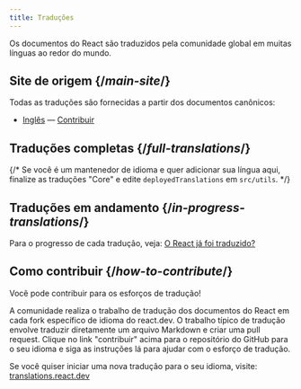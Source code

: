 ```yaml
---
title: Traduções
---
```


<Intro>

Os documentos do React são traduzidos pela comunidade global em muitas línguas ao redor do mundo.

</Intro>

## Site de origem {/*main-site*/}

Todas as traduções são fornecidas a partir dos documentos canônicos:

- [Inglês](https://react.dev/) &mdash; [Contribuir](https://github.com/reactjs/react.dev/)

## Traduções completas {/*full-translations*/}

{/* Se você é um mantenedor de idioma e quer adicionar sua língua aqui, finalize as traduções "Core" e edite `deployedTranslations` em `src/utils`. */}

<LanguageList progress="complete" />

## Traduções em andamento {/*in-progress-translations*/}

Para o progresso de cada tradução, veja: [O React já foi traduzido?](https://translations.react.dev/)

<LanguageList progress="in-progress" />

## Como contribuir {/*how-to-contribute*/}

Você pode contribuir para os esforços de tradução!

A comunidade realiza o trabalho de tradução dos documentos do React em cada fork específico de idioma do react.dev. O trabalho típico de tradução envolve traduzir diretamente um arquivo Markdown e criar uma pull request. Clique no link "contribuir" acima para o repositório do GitHub para o seu idioma e siga as instruções lá para ajudar com o esforço de tradução.

Se você quiser iniciar uma nova tradução para o seu idioma, visite: [translations.react.dev](https://github.com/reactjs/translations.react.dev)